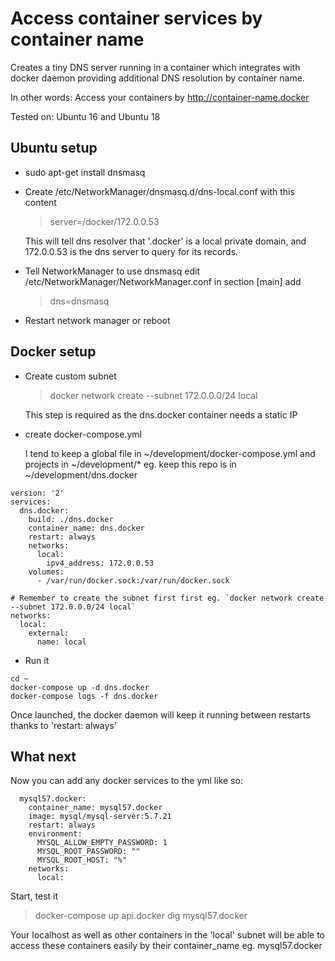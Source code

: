 # Access container services by container name

Creates a tiny DNS server running in a container which
integrates with docker daemon providing additional
DNS resolution by container name.

In other words: Access your containers by http://container-name.docker


Tested on: Ubuntu 16 and Ubuntu 18

## Ubuntu setup 

* sudo apt-get install dnsmasq

* Create /etc/NetworkManager/dnsmasq.d/dns-local.conf with this content

  > server=/docker/172.0.0.53

  This will tell dns resolver that '.docker' is a local private domain,
  and 172.0.0.53 is the dns server to query for its records.

* Tell NetworkManager to use dnsmasq
  edit /etc/NetworkManager/NetworkManager.conf in section [main] add
  > dns=dnsmasq

* Restart network manager or reboot

## Docker setup

* Create custom subnet

  > docker network create --subnet 172.0.0.0/24 local

  This step is required as the dns.docker container needs a static IP

* create docker-compose.yml

  I tend to keep a global file in ~/development/docker-compose.yml and projects in ~/development/*
  eg. keep this repo is in ~/development/dns.docker  

```
version: '2'
services:
  dns.docker:
    build: ./dns.docker
    container_name: dns.docker
    restart: always
    networks:
      local:
        ipv4_address: 172.0.0.53
    volumes:
      - /var/run/docker.sock:/var/run/docker.sock

# Remember to create the subnet first first eg. `docker network create --subnet 172.0.0.0/24 local`
networks:
  local:
    external:
      name: local
```

* Run it

```
cd ~
docker-compose up -d dns.docker
docker-compose logs -f dns.docker
```

  Once launched, the docker daemon will keep it running between restarts thanks to 'restart: always'

## What next

Now you can add any docker services to the yml like so:

```
  mysql57.docker:
    container_name: mysql57.docker
    image: mysql/mysql-server:5.7.21
    restart: always
    environment:
      MYSQL_ALLOW_EMPTY_PASSWORD: 1
      MYSQL_ROOT_PASSWORD: ""
      MYSQL_ROOT_HOST: "%"
    networks:
      local:
```

Start, test it

> docker-compose up api.docker
> dig mysql57.docker

Your localhost as well as other containers in the 'local' subnet will be able to access these
containers easily by their container_name eg. mysql57.docker